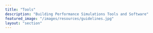 ```yaml
---
title: "Tools"
description: "Building Performance Simulations Tools and Software"
featured_image: "/images/resources/guidelines.jpg"
layout: "section"
---
```

